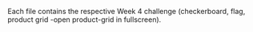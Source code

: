 Each file contains the respective Week 4 challenge (checkerboard, flag, product grid -open product-grid in fullscreen).